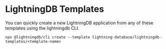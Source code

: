 # LightningDB Templates

You can quickly create a new LightningDB application from any of these templates using the lightningdb CLI.

```
npx @lightningdb/cli create --template lightning-database/lightningdb-templates/<template-name>
```
